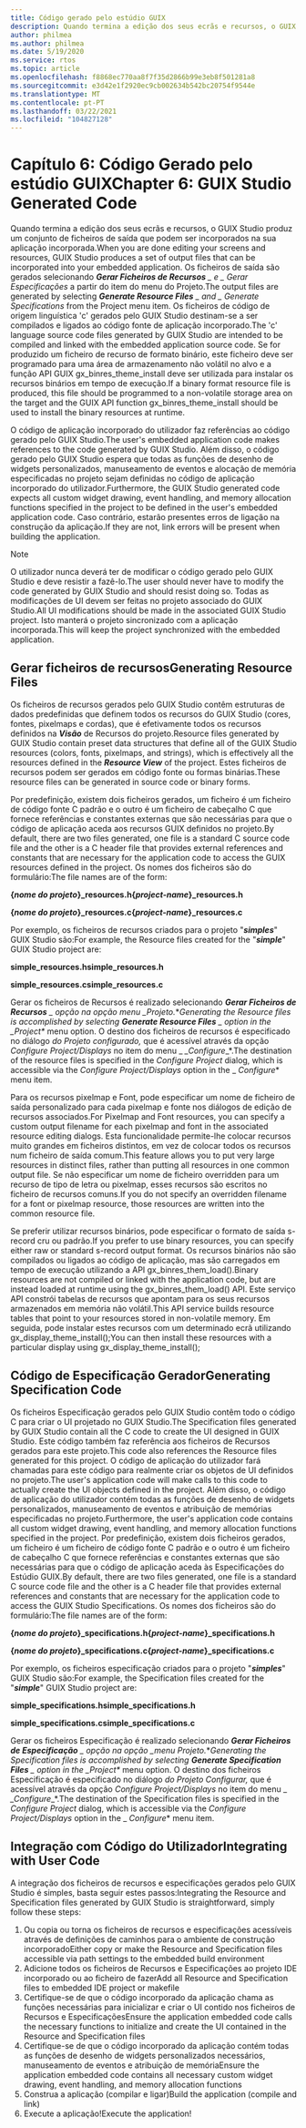 ```yaml
---
title: Código gerado pelo estúdio GUIX
description: Quando termina a edição dos seus ecrãs e recursos, o GUIX Studio produz um conjunto de ficheiros de saída que podem ser incorporados na sua aplicação incorporada.
author: philmea
ms.author: philmea
ms.date: 5/19/2020
ms.service: rtos
ms.topic: article
ms.openlocfilehash: f8868ec770aa8f7f35d2866b99e3eb8f501281a8
ms.sourcegitcommit: e3d42e1f2920ec9cb002634b542bc20754f9544e
ms.translationtype: MT
ms.contentlocale: pt-PT
ms.lasthandoff: 03/22/2021
ms.locfileid: "104827128"
---
```

# <a name="chapter-6-guix-studio-generated-code"></a><span data-ttu-id="5bc0f-103">Capítulo 6: Código Gerado pelo estúdio GUIX</span><span class="sxs-lookup"><span data-stu-id="5bc0f-103">Chapter 6: GUIX Studio Generated Code</span></span>

<span data-ttu-id="5bc0f-104">Quando termina a edição dos seus ecrãs e recursos, o GUIX Studio produz um conjunto de ficheiros de saída que podem ser incorporados na sua aplicação incorporada.</span><span class="sxs-lookup"><span data-stu-id="5bc0f-104">When you are done editing your screens and resources, GUIX Studio produces a set of output files that can be incorporated into your embedded application.</span></span> <span data-ttu-id="5bc0f-105">Os ficheiros de saída são gerados selecionando ***Gerar Ficheiros de Recursos** _ e _ Gerar *_Especificações_** a partir do item do menu do Projeto.</span><span class="sxs-lookup"><span data-stu-id="5bc0f-105">The output files are generated by selecting ***Generate Resource Files** _ and _ *_Generate Specifications_** from the Project menu item.</span></span> <span data-ttu-id="5bc0f-106">Os ficheiros de código de origem linguística 'c' gerados pelo GUIX Studio destinam-se a ser compilados e ligados ao código fonte de aplicação incorporado.</span><span class="sxs-lookup"><span data-stu-id="5bc0f-106">The 'c' language source code files generated by GUIX Studio are intended to be compiled and linked with the embedded application source code.</span></span> <span data-ttu-id="5bc0f-107">Se for produzido um ficheiro de recurso de formato binário, este ficheiro deve ser programado para uma área de armazenamento não volátil no alvo e a função API GUIX gx_binres_theme_install deve ser utilizada para instalar os recursos binários em tempo de execução.</span><span class="sxs-lookup"><span data-stu-id="5bc0f-107">If a binary format resource file is produced, this file should be programmed to a non-volatile storage area on the target and the GUIX API function gx_binres_theme_install should be used to install the binary resources at runtime.</span></span>

<span data-ttu-id="5bc0f-108">O código de aplicação incorporado do utilizador faz referências ao código gerado pelo GUIX Studio.</span><span class="sxs-lookup"><span data-stu-id="5bc0f-108">The user's embedded application code makes references to the code generated by GUIX Studio.</span></span> <span data-ttu-id="5bc0f-109">Além disso, o código gerado pelo GUIX Studio espera que todas as funções de desenho de widgets personalizados, manuseamento de eventos e alocação de memória especificadas no projeto sejam definidas no código de aplicação incorporado do utilizador.</span><span class="sxs-lookup"><span data-stu-id="5bc0f-109">Furthermore, the GUIX Studio generated code expects all custom widget drawing, event handling, and memory allocation functions specified in the project to be defined in the user's embedded application code.</span></span> <span data-ttu-id="5bc0f-110">Caso contrário, estarão presentes erros de ligação na construção da aplicação.</span><span class="sxs-lookup"><span data-stu-id="5bc0f-110">If they are not, link errors will be present when building the application.</span></span>

> [!NOTE]
> <span data-ttu-id="5bc0f-111">O utilizador nunca deverá ter de modificar o código gerado pelo GUIX Studio e deve resistir a fazê-lo.</span><span class="sxs-lookup"><span data-stu-id="5bc0f-111">The user should never have to modify the code generated by GUIX Studio and should resist doing so.</span></span> <span data-ttu-id="5bc0f-112">Todas as modificações de UI devem ser feitas no projeto associado do GUIX Studio.</span><span class="sxs-lookup"><span data-stu-id="5bc0f-112">All UI modifications should be made in the associated GUIX Studio project.</span></span> <span data-ttu-id="5bc0f-113">Isto manterá o projeto sincronizado com a aplicação incorporada.</span><span class="sxs-lookup"><span data-stu-id="5bc0f-113">This will keep the project synchronized with the embedded application.</span></span>

## <a name="generating-resource-files"></a><span data-ttu-id="5bc0f-114">Gerar ficheiros de recursos</span><span class="sxs-lookup"><span data-stu-id="5bc0f-114">Generating Resource Files</span></span>

<span data-ttu-id="5bc0f-115">Os ficheiros de recursos gerados pelo GUIX Studio contêm estruturas de dados predefinidas que definem todos os recursos do GUIX Studio (cores, fontes, pixelmaps e cordas), que é efetivamente todos os recursos definidos na ***Visão*** de Recursos do projeto.</span><span class="sxs-lookup"><span data-stu-id="5bc0f-115">Resource files generated by GUIX Studio contain preset data structures that define all of the GUIX Studio resources (colors, fonts, pixelmaps, and strings), which is effectively all the resources defined in the ***Resource View*** of the project.</span></span> <span data-ttu-id="5bc0f-116">Estes ficheiros de recursos podem ser gerados em código fonte ou formas binárias.</span><span class="sxs-lookup"><span data-stu-id="5bc0f-116">These resource files can be generated in source code or binary forms.</span></span>

<span data-ttu-id="5bc0f-117">Por predefinição, existem dois ficheiros gerados, um ficheiro é um ficheiro de código fonte C padrão e o outro é um ficheiro de cabeçalho C que fornece referências e constantes externas que são necessárias para que o código de aplicação aceda aos recursos GUIX definidos no projeto.</span><span class="sxs-lookup"><span data-stu-id="5bc0f-117">By default, there are two files generated, one file is a standard C source code file and the other is a C header file that provides external references and constants that are necessary for the application code to access the GUIX resources defined in the project.</span></span> <span data-ttu-id="5bc0f-118">Os nomes dos ficheiros são do formulário:</span><span class="sxs-lookup"><span data-stu-id="5bc0f-118">The file names are of the form:</span></span>

<span data-ttu-id="5bc0f-119">**{*nome do projeto*}_resources.h**</span><span class="sxs-lookup"><span data-stu-id="5bc0f-119">**{*project-name*}_resources.h**</span></span>

<span data-ttu-id="5bc0f-120">**{*nome do projeto*}_resources.c**</span><span class="sxs-lookup"><span data-stu-id="5bc0f-120">**{*project-name*}_resources.c**</span></span>

<span data-ttu-id="5bc0f-121">Por exemplo, os ficheiros de recursos criados para o projeto "***simples***" GUIX Studio são:</span><span class="sxs-lookup"><span data-stu-id="5bc0f-121">For example, the Resource files created for the "***simple***" GUIX Studio project are:</span></span>

<span data-ttu-id="5bc0f-122">**simple_resources.h**</span><span class="sxs-lookup"><span data-stu-id="5bc0f-122">**simple_resources.h**</span></span>

<span data-ttu-id="5bc0f-123">**simple_resources.c**</span><span class="sxs-lookup"><span data-stu-id="5bc0f-123">**simple_resources.c**</span></span>

<span data-ttu-id="5bc0f-124">Gerar os ficheiros de Recursos é realizado selecionando ***Gerar Ficheiros de Recursos** _ opção na opção menu _*_Projeto._\*_</span><span class="sxs-lookup"><span data-stu-id="5bc0f-124">Generating the Resource files is accomplished by selecting ***Generate Resource Files** _ option in the _*_Project_\*_ menu option.</span></span> <span data-ttu-id="5bc0f-125">O destino dos ficheiros de recursos é especificado no diálogo _*_do Projeto configurado,_*_ que é acessível através da opção _*_Configure Project/Displays_*_ no item do menu _ *_Configure*_\*.</span><span class="sxs-lookup"><span data-stu-id="5bc0f-125">The destination of the resource files is specified in the _*_Configure Project_*_ dialog, which is accessible via the _*_Configure Project/Displays_*_ option in the _ *_Configure_*\* menu item.</span></span>

<span data-ttu-id="5bc0f-126">Para os recursos pixelmap e Font, pode especificar um nome de ficheiro de saída personalizado para cada pixelmap e fonte nos diálogos de edição de recursos associados.</span><span class="sxs-lookup"><span data-stu-id="5bc0f-126">For Pixelmap and Font resources, you can specify a custom output filename for each pixelmap and font in the associated resource editing dialogs.</span></span> <span data-ttu-id="5bc0f-127">Esta funcionalidade permite-lhe colocar recursos muito grandes em ficheiros distintos, em vez de colocar todos os recursos num ficheiro de saída comum.</span><span class="sxs-lookup"><span data-stu-id="5bc0f-127">This feature allows you to put very large resources in distinct files, rather than putting all resources in one common output file.</span></span> <span data-ttu-id="5bc0f-128">Se não especificar um nome de ficheiro overridden para um recurso de tipo de letra ou pixelmap, esses recursos são escritos no ficheiro de recursos comuns.</span><span class="sxs-lookup"><span data-stu-id="5bc0f-128">If you do not specify an overridden filename for a font or pixelmap resource, those resources are written into the common resource file.</span></span>

<span data-ttu-id="5bc0f-129">Se preferir utilizar recursos binários, pode especificar o formato de saída s-record cru ou padrão.</span><span class="sxs-lookup"><span data-stu-id="5bc0f-129">If you prefer to use binary resources, you can specify either raw or standard s-record output format.</span></span> <span data-ttu-id="5bc0f-130">Os recursos binários não são compilados ou ligados ao código de aplicação, mas são carregados em tempo de execução utilizando a API gx_binres_them_load().</span><span class="sxs-lookup"><span data-stu-id="5bc0f-130">Binary resources are not compiled or linked with the application code, but are instead loaded at runtime using the gx_binres_them_load() API.</span></span> <span data-ttu-id="5bc0f-131">Este serviço API constrói tabelas de recursos que apontam para os seus recursos armazenados em memória não volátil.</span><span class="sxs-lookup"><span data-stu-id="5bc0f-131">This API service builds resource tables that point to your resources stored in non-volatile memory.</span></span> <span data-ttu-id="5bc0f-132">Em seguida, pode instalar estes recursos com um determinado ecrã utilizando gx_display_theme_install();</span><span class="sxs-lookup"><span data-stu-id="5bc0f-132">You can then install these resources with a particular display using gx_display_theme_install();</span></span>

## <a name="generating-specification-code"></a><span data-ttu-id="5bc0f-133">Código de Especificação Gerador</span><span class="sxs-lookup"><span data-stu-id="5bc0f-133">Generating Specification Code</span></span>

<span data-ttu-id="5bc0f-134">Os ficheiros Especificação gerados pelo GUIX Studio contêm todo o código C para criar o UI projetado no GUIX Studio.</span><span class="sxs-lookup"><span data-stu-id="5bc0f-134">The Specification files generated by GUIX Studio contain all the C code to create the UI designed in GUIX Studio.</span></span> <span data-ttu-id="5bc0f-135">Este código também faz referência aos ficheiros de Recursos gerados para este projeto.</span><span class="sxs-lookup"><span data-stu-id="5bc0f-135">This code also references the Resource files generated for this project.</span></span> <span data-ttu-id="5bc0f-136">O código de aplicação do utilizador fará chamadas para este código para realmente criar os objetos de UI definidos no projeto.</span><span class="sxs-lookup"><span data-stu-id="5bc0f-136">The user's application code will make calls to this code to actually create the UI objects defined in the project.</span></span> <span data-ttu-id="5bc0f-137">Além disso, o código de aplicação do utilizador contém todas as funções de desenho de widgets personalizados, manuseamento de eventos e atribuição de memórias especificadas no projeto.</span><span class="sxs-lookup"><span data-stu-id="5bc0f-137">Furthermore, the user's application code contains all custom widget drawing, event handling, and memory allocation functions specified in the project.</span></span> <span data-ttu-id="5bc0f-138">Por predefinição, existem dois ficheiros gerados, um ficheiro é um ficheiro de código fonte C padrão e o outro é um ficheiro de cabeçalho C que fornece referências e constantes externas que são necessárias para que o código de aplicação aceda às Especificações do Estúdio GUIX.</span><span class="sxs-lookup"><span data-stu-id="5bc0f-138">By default, there are two files generated, one file is a standard C source code file and the other is a C header file that provides external references and constants that are necessary for the application code to access the GUIX Studio Specifications.</span></span> <span data-ttu-id="5bc0f-139">Os nomes dos ficheiros são do formulário:</span><span class="sxs-lookup"><span data-stu-id="5bc0f-139">The file names are of the form:</span></span>

<span data-ttu-id="5bc0f-140">**{*nome do projeto*}_specifications.h**</span><span class="sxs-lookup"><span data-stu-id="5bc0f-140">**{*project-name*}_specifications.h**</span></span>

<span data-ttu-id="5bc0f-141">**{*nome do projeto*}_specifications.c**</span><span class="sxs-lookup"><span data-stu-id="5bc0f-141">**{*project-name*}_specifications.c**</span></span>

<span data-ttu-id="5bc0f-142">Por exemplo, os ficheiros especificação criados para o projeto "***simples***" GUIX Studio são:</span><span class="sxs-lookup"><span data-stu-id="5bc0f-142">For example, the Specification files created for the "***simple***" GUIX Studio project are:</span></span>

<span data-ttu-id="5bc0f-143">**simple_specifications.h**</span><span class="sxs-lookup"><span data-stu-id="5bc0f-143">**simple_specifications.h**</span></span>

<span data-ttu-id="5bc0f-144">**simple_specifications.c**</span><span class="sxs-lookup"><span data-stu-id="5bc0f-144">**simple_specifications.c**</span></span>

<span data-ttu-id="5bc0f-145">Gerar os ficheiros Especificação é realizado selecionando ***Gerar Ficheiros de Especificação** _ opção na opção _*_menu Projeto._\*_</span><span class="sxs-lookup"><span data-stu-id="5bc0f-145">Generating the Specification files is accomplished by selecting ***Generate Specification Files** _ option in the _*_Project_\*_ menu option.</span></span> <span data-ttu-id="5bc0f-146">O destino dos ficheiros Especificação é especificado no diálogo _*_do Projeto Configurar,_*_ que é acessível através da opção _*_Configure Project/Displays_*_ no item do menu _ *_Configure*_\*.</span><span class="sxs-lookup"><span data-stu-id="5bc0f-146">The destination of the Specification files is specified in the _*_Configure Project_*_ dialog, which is accessible via the _*_Configure Project/Displays_*_ option in the _ *_Configure_*\* menu item.</span></span>

## <a name="integrating-with-user-code"></a><span data-ttu-id="5bc0f-147">Integração com Código do Utilizador</span><span class="sxs-lookup"><span data-stu-id="5bc0f-147">Integrating with User Code</span></span>

<span data-ttu-id="5bc0f-148">A integração dos ficheiros de recursos e especificações gerados pelo GUIX Studio é simples, basta seguir estes passos:</span><span class="sxs-lookup"><span data-stu-id="5bc0f-148">Integrating the Resource and Specification files generated by GUIX Studio is straightforward, simply follow these steps:</span></span>

1. <span data-ttu-id="5bc0f-149">Ou copia ou torna os ficheiros de recursos e especificações acessíveis através de definições de caminhos para o ambiente de construção incorporado</span><span class="sxs-lookup"><span data-stu-id="5bc0f-149">Either copy or make the Resource and Specification files accessible via path settings to the embedded build environment</span></span>
2. <span data-ttu-id="5bc0f-150">Adicione todos os ficheiros de Recursos e Especificações ao projeto IDE incorporado ou ao ficheiro de fazer</span><span class="sxs-lookup"><span data-stu-id="5bc0f-150">Add all Resource and Specification files to embedded IDE project or makefile</span></span>
3. <span data-ttu-id="5bc0f-151">Certifique-se de que o código incorporado da aplicação chama as funções necessárias para inicializar e criar o UI contido nos ficheiros de Recursos e Especificações</span><span class="sxs-lookup"><span data-stu-id="5bc0f-151">Ensure the application embedded code calls the necessary functions to initialize and create the UI contained in the Resource and Specification files</span></span>
4. <span data-ttu-id="5bc0f-152">Certifique-se de que o código incorporado da aplicação contém todas as funções de desenho de widgets personalizados necessários, manuseamento de eventos e atribuição de memória</span><span class="sxs-lookup"><span data-stu-id="5bc0f-152">Ensure the application embedded code contains all necessary custom widget drawing, event handling, and memory allocation functions</span></span>
5. <span data-ttu-id="5bc0f-153">Construa a aplicação (compilar e ligar)</span><span class="sxs-lookup"><span data-stu-id="5bc0f-153">Build the application (compile and link)</span></span>
6. <span data-ttu-id="5bc0f-154">Execute a aplicação!</span><span class="sxs-lookup"><span data-stu-id="5bc0f-154">Execute the application!</span></span>